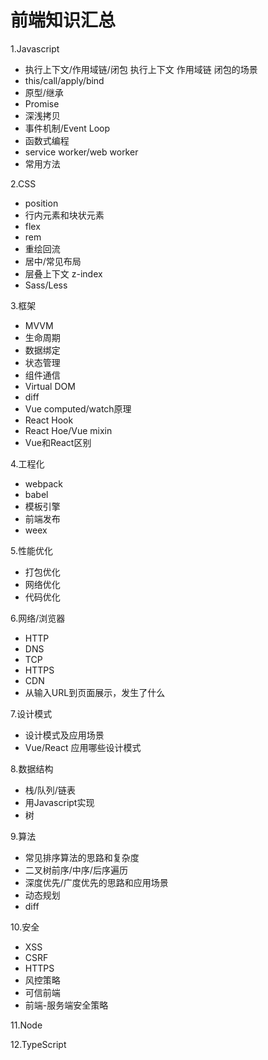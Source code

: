 # 前端知识汇总

1.Javascript
   - 执行上下文/作用域链/闭包
     执行上下文 
     作用域链 
     闭包的场景
   - this/call/apply/bind
   - 原型/继承
   - Promise
   - 深浅拷贝
   - 事件机制/Event Loop
   - 函数式编程
   - service worker/web worker
   - 常用方法

2.CSS
   - position
   - 行内元素和块状元素
   - flex
   - rem
   - 重绘回流
   - 居中/常见布局
   - 层叠上下文 z-index
   - Sass/Less

3.框架
   - MVVM
   - 生命周期
   - 数据绑定
   - 状态管理
   - 组件通信
   - Virtual DOM
   - diff
   - Vue computed/watch原理
   - React Hook
   - React Hoe/Vue mixin
   - Vue和React区别

4.工程化
   - webpack
   - babel
   - 模板引擎
   - 前端发布
   - weex

5.性能优化
   - 打包优化
   - 网络优化
   - 代码优化

6.网络/浏览器
   - HTTP
   - DNS
   - TCP
   - HTTPS
   - CDN
   - 从输入URL到页面展示，发生了什么
   
7.设计模式
   - 设计模式及应用场景
   - Vue/React 应用哪些设计模式
   
8.数据结构
   - 栈/队列/链表
   - 用Javascript实现
   - 树
   
9.算法
   - 常见排序算法的思路和复杂度
   - 二叉树前序/中序/后序遍历
   - 深度优先/广度优先的思路和应用场景
   - 动态规划
   - diff
   
10.安全
   - XSS
   - CSRF
   - HTTPS
   - 风控策略
   - 可信前端
   - 前端-服务端安全策略
   
11.Node

12.TypeScript
